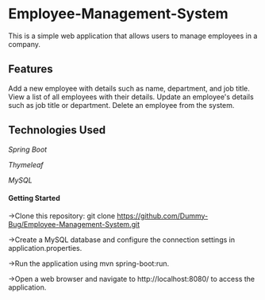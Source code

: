 # Employee-Management-System

This is a simple web application that allows users to manage employees in a company.

## Features
Add a new employee with details such as name, department, and job title.
View a list of all employees with their details.
Update an employee's details such as job title or department.
Delete an employee from the system.

## Technologies Used

*Spring Boot*

*Thymeleaf*

*MySQL*

#### Getting Started
->Clone this repository: git clone https://github.com/Dummy-Bug/Employee-Management-System.git

->Create a MySQL database and configure the connection settings in application.properties.

->Run the application using mvn spring-boot:run.

->Open a web browser and navigate to http://localhost:8080/ to access the application.
